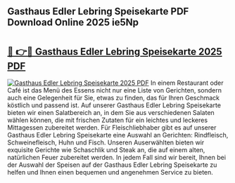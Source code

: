 ## Gasthaus Edler Lebring Speisekarte PDF Download Online 2025 ie5Np

# <h2><a href="http://gcat9j.nevu.top/?p=Gasthaus+Edler+Lebring+Speisekarte">🔗 👉🔴 Gasthaus Edler Lebring Speisekarte 2025 PDF</a></h2>

[![Gasthaus Edler Lebring Speisekarte 2025 PDF](https://i.imgur.com/dBaPXMq.png)](http://gcat9j.nevu.top/?p=Gasthaus+Edler+Lebring+Speisekarte)
In einem Restaurant oder Café ist das Menü des Essens nicht nur eine Liste von Gerichten, sondern auch eine Gelegenheit für Sie, etwas zu finden, das für Ihren Geschmack köstlich und passend ist. Auf unserer Gasthaus Edler Lebring Speisekarte bieten wir einen Salatbereich an, in dem Sie aus verschiedenen Salaten wählen können, die mit frischen Zutaten für ein leichtes und leckeres Mittagessen zubereitet werden. Für Fleischliebhaber gibt es auf unserer Gasthaus Edler Lebring Speisekarte eine Auswahl an Gerichten: Rindfleisch, Schweinefleisch, Huhn und Fisch. Unseren Auserwählten bieten wir exquisite Gerichte wie Schaschlik und Steak an, die auf einem alten, natürlichen Feuer zubereitet werden. In jedem Fall sind wir bereit, Ihnen bei der Auswahl der Speisen auf der Gasthaus Edler Lebring Speisekarte zu helfen und Ihnen einen bequemen und angenehmen Service zu bieten.
